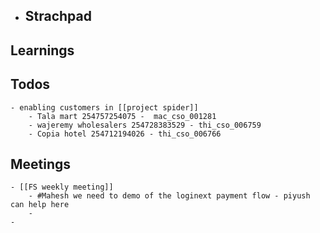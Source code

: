 - ## Strachpad
## Learnings
## Todos
	- enabling customers in [[project spider]]
		- Tala mart 254757254075 - 	mac_cso_001281
		- wajeremy wholesalers 254728383529 - thi_cso_006759
		- Copia hotel 254712194026 - thi_cso_006766
## Meetings
	- [[FS weekly meeting]]
		- #Mahesh we need to demo of the loginext payment flow - piyush can help here
		-
	-